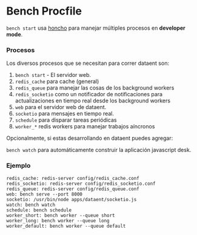 <!-- add-breadcrumbs -->
# Bench Procfile

`bench start` usa [honcho](http://honcho.readthedocs.org) para manejar múltiples procesos en **developer mode**.

### Procesos

Los diversos procesos que se necesitan para correr dataent son:

1. `bench start` - El servidor web.
4. `redis_cache` para cache (general)
5. `redis_queue` para manejar las cosas de los background workers
6. `redis_socketio` como un notificador de notificaciones para actualizaciones en tiempo real desde los background workers
7. `web` para el servidor web de dataent.
7. `socketio` para mensajes en tiempo real.
3. `schedule` para disparar tareas periódicas
3. `worker_*` redis workers para manejar trabajos aíncronos

Opcionalmente, si estas desarrollando en dataent puedes agregar:

`bench watch` para automáticamente construir la aplicación  javascript desk.

### Ejemplo

	redis_cache: redis-server config/redis_cache.conf
	redis_socketio: redis-server config/redis_socketio.conf
	redis_queue: redis-server config/redis_queue.conf
	web: bench serve --port 8000
	socketio: /usr/bin/node apps/dataent/socketio.js
	watch: bench watch
	schedule: bench schedule
	worker_short: bench worker --queue short
	worker_long: bench worker --queue long
	worker_default: bench worker --queue default
